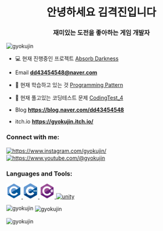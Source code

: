 <h1 align="center">안녕하세요 김격진입니다</h1>
<h3 align="center">재미있는 도전을 좋아하는 게임 개발자</h3>

<p align="left"> <img src="https://komarev.com/ghpvc/?username=gyokujin&label=Profile%20views&color=0e75b6&style=flat" alt="gyokujin" /> </p>

- 💻 현재 진행중인 프로젝트 [Absorb Darkness](https://github.com/Gyokujin/Absorb-Darkness)

- Email **dd43454548@naver.com**

- 📖 현재 학습하고 있는 것 [Programming Pattern](https://github.com/Gyokujin/Game-Programming-Pattern)

- 📝 현재 풀고있는 코딩테스트 문제 [CodingTest_4](https://github.com/Gyokujin/CodingTest_4)

- Blog **https://blog.naver.com/dd43454548**

- itch.io **https://gyokujin.itch.io/**

<h3 align="left">Connect with me:</h3>
<p align="left">
<a href="https://instagram.com/https://www.instagram.com/gyokujin/" target="blank"><img align="center" src="https://raw.githubusercontent.com/rahuldkjain/github-profile-readme-generator/master/src/images/icons/Social/instagram.svg" alt="https://www.instagram.com/gyokujin/" height="30" width="40" /></a>
<a href="https://www.youtube.com/c/https://www.youtube.com/@gyokujin" target="blank"><img align="center" src="https://raw.githubusercontent.com/rahuldkjain/github-profile-readme-generator/master/src/images/icons/Social/youtube.svg" alt="https://www.youtube.com/@gyokujin" height="30" width="40" /></a>
</p>

<h3 align="left">Languages and Tools:</h3>
<p align="left"> <a href="https://www.cprogramming.com/" target="_blank" rel="noreferrer"> <img src="https://raw.githubusercontent.com/devicons/devicon/master/icons/c/c-original.svg" alt="c" width="40" height="40"/> </a> <a href="https://www.w3schools.com/cpp/" target="_blank" rel="noreferrer"> <img src="https://raw.githubusercontent.com/devicons/devicon/master/icons/cplusplus/cplusplus-original.svg" alt="cplusplus" width="40" height="40"/> </a> <a href="https://www.w3schools.com/cs/" target="_blank" rel="noreferrer"> <img src="https://raw.githubusercontent.com/devicons/devicon/master/icons/csharp/csharp-original.svg" alt="csharp" width="40" height="40"/> </a> <a href="https://unity.com/" target="_blank" rel="noreferrer"> <img src="https://www.vectorlogo.zone/logos/unity3d/unity3d-icon.svg" alt="unity" width="40" height="40"/> </a> </p>

<p><img align="left" src="https://github-readme-stats.vercel.app/api/top-langs?username=gyokujin&show_icons=true&locale=en&layout=compact" alt="gyokujin" /></p>

<p>&nbsp;<img align="center" src="https://github-readme-stats.vercel.app/api?username=gyokujin&show_icons=true&locale=en" alt="gyokujin" /></p>

<p><img align="center" src="https://github-readme-streak-stats.herokuapp.com/?user=gyokujin&" alt="gyokujin" /></p>

